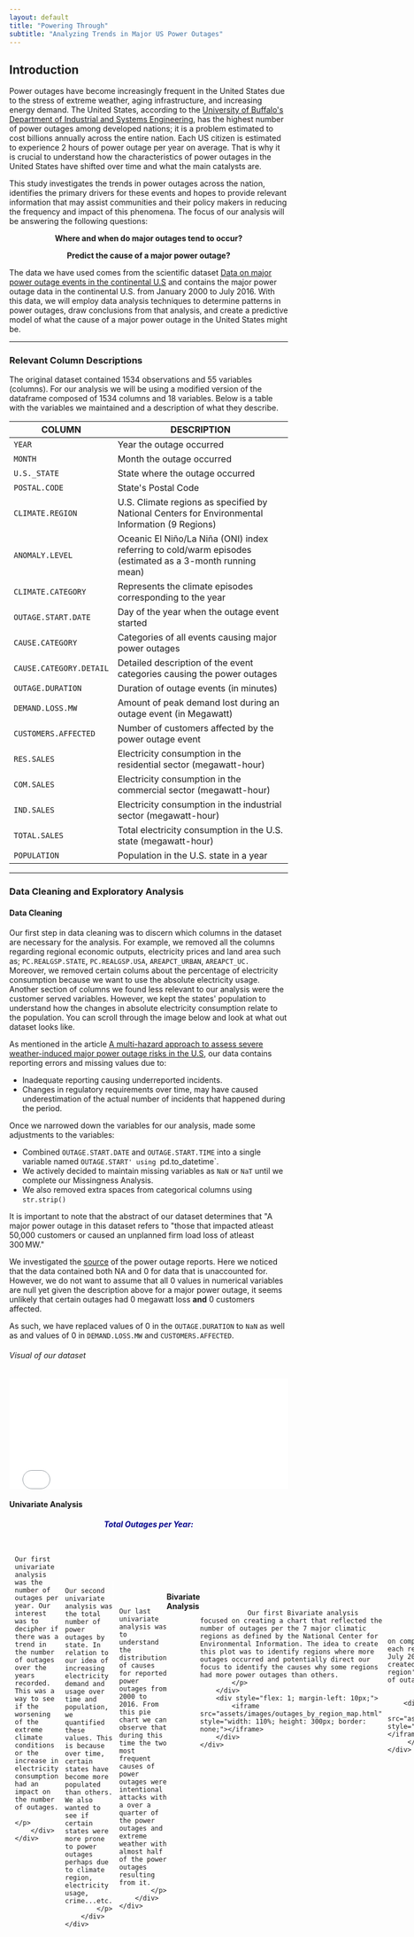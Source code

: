 ```yaml
---
layout: default
title: "Powering Through"
subtitle: "Analyzing Trends in Major US Power Outages"
---
```


## Introduction

Power outages have become increasingly frequent in the United States due to the stress of extreme weather, aging infrastructure, and increasing energy demand. The United States, according to the [University of Buffalo's Department of Industrial and Systems Engineering](https://www.popsci.com/story/environment/why-us-lose-power-storms/), has the highest number of power outages among developed nations; it is a problem estimated to cost billions annually across the entire nation. Each US citizen is estimated to experience 2 hours of power outage per year on average.  That is why it is crucial to understand how the characteristics of power outages in the United States have shifted over time and what the main catalysts are.

This study investigates the trends in power outages across the nation, identifies the primary drivers for these events and hopes to provide relevant information that may assist communities and their policy makers in reducing the frequency and impact of this phenomena. The focus of our analysis will be answering the following questions: 


<p style="text-align:center;"><b>Where and when do major outages tend to occur?</b></p>
<p></p>

<p style="text-align:center;"><b>Predict the cause of a major power outage?</b></p>
<p></p>


The data we have used comes from the scientific dataset [Data on major power outage events in the continental U.S](https://www.sciencedirect.com/science/article/pii/S2352340918307182?ref=pdf_download&fr=RR-2&rr=8e45b02bd9d82a8f) and contains the major power outage data in the continental U.S. from January 2000 to July 2016. With this data, we will employ data analysis techniques to determine patterns in power outages, draw conclusions from that analysis, and create a predictive model of what the cause of a major power outage in the United States might be.  

-------

### Relevant Column Descriptions
The original dataset contained 1534 observations and 55 variables (columns).
For our analysis we will be using a modified version of the dataframe composed of 1534 columns and 18 variables. 
Below is a table with the variables we maintained and a description of what they describe.

| COLUMN                      |    DESCRIPTION                                                              |
|-----------------------------|-----------------------------------------------------------------------------|
| `YEAR`                      | Year the outage occurred                                                    |
| `MONTH`                     | Month the outage occurred                                                   |
| `U.S._STATE`                | State where the outage occurred                                             |
| `POSTAL.CODE`               | State's Postal Code                                                         |
| `CLIMATE.REGION`            | U.S. Climate regions as specified by National Centers for Environmental Information (9 Regions) |
| `ANOMALY.LEVEL`             | Oceanic El Niño/La Niña (ONI) index referring to cold/warm episodes (estimated as a 3-month running mean) |
| `CLIMATE.CATEGORY`          | Represents the climate episodes corresponding to the year                   |
| `OUTAGE.START.DATE`         | Day of the year when the outage event started                               |
| `CAUSE.CATEGORY`            | Categories of all events causing major power outages                        |
| `CAUSE.CATEGORY.DETAIL`     | Detailed description of the event categories causing the power outages      |
| `OUTAGE.DURATION`           | Duration of outage events (in minutes)                                      |
| `DEMAND.LOSS.MW`            | Amount of peak demand lost during an outage event (in Megawatt)             |
| `CUSTOMERS.AFFECTED`        | Number of customers affected by the power outage event                      |
| `RES.SALES`                 | Electricity consumption in the residential sector (megawatt-hour)           |
| `COM.SALES`                 | Electricity consumption in the commercial sector (megawatt-hour)            |
| `IND.SALES`                 | Electricity consumption in the industrial sector (megawatt-hour)            |
| `TOTAL.SALES`               | Total electricity consumption in the U.S. state (megawatt-hour)             |
| `POPULATION`                | Population in the U.S. state in a year                                      |

---

### Data Cleaning and Exploratory Analysis

#### Data Cleaning
Our first step in data cleaning was to discern which columns in the dataset are necessary for the analysis. For example, we removed all the columns regarding regional economic outputs, electricity prices and land area such as; `PC.REALGSP.STATE`, `PC.REALGSP.USA`, `AREAPCT_URBAN`, `AREAPCT_UC.` Moreover, we removed certain colums about the percentage of electricity consumption because we want to use the absolute electricity usage. Another section of columns we found less relevant to our analysis were the customer served variables. However, we kept the states' population to understand how the changes in absolute electricity consumption relate to the population. You can scroll through the image below and look at what out dataset looks like.

As mentioned in the article [A multi-hazard approach to assess severe weather-induced major power outage risks in the U.S](https://www.sciencedirect.com/science/article/pii/S0951832017307767), our data contains reporting errors and missing values due to:
- Inadequate reporting causing underreported incidents.
- Changes in regulatory requirements over time, may have caused underestimation of the actual number of incidents that happened during the period.
  
Once we narrowed down the variables for our analysis, made some adjustments to the variables:

- Combined `OUTAGE.START.DATE` and `OUTAGE.START.TIME` into a single variable named `OUTAGE.START' using `pd.to_datetime`.
- We actively decided to maintain missing variables as `NaN` or `NaT` until we complete our Missingness Analysis.
- We also removed extra spaces from categorical columns using `str.strip()`

It is important to note that the abstract of our dataset determines that "A major power outage in this dataset refers to "those that impacted atleast 50,000 customers or caused an unplanned firm load loss of atleast 300 MW."

We investigated the [source](https://www.oe.netl.doe.gov/oe417_annual_summary.aspx) of the power outage reports. Here we noticed that the data contained both NA and 0 for data that is unaccounted for. However, we do not want to assume that all 0 values in numerical variables are null yet given the description above for a major power outage, it seems unlikely that certain outages had 0 megawatt loss **and** 0 customers affected.

As such, we have replaced values of 0 in the `OUTAGE.DURATION` to `NaN` as well as and values of 0 in `DEMAND.LOSS.MW` and `CUSTOMERS.AFFECTED`.
<p></p>

###### Visual of our dataset
<iframe src="assets/images/outages_head.html" width="100%" height="200" frameBorder="0" ></iframe>
<p></p>

#### Univariate Analysis

<div style="display: flex; flex-direction: column; align-items: center; margin-bottom: 20px;">
    <h5 style="margin: 0 0 20px 0; text-align: center; color: darkblue;"> Total Outages per Year: </h5>
    <div style="display: flex; align-items: flex-start; width: 100%; margin-bottom: 20px;">
        <div style="flex: 1; margin-right: 10px;">
            <iframe src="assets/images/outages_by_year.html" style="width: 100%; height: 300px; border: none;"></iframe>
        </div>
        <div style="flex: 1; display: flex; flex-direction: column; align-items: flex-start; justify-content: flex-start;">
            <p style="margin: 0; text-align: justify;"> 

               
               Our first univariate analysis was the number of outages per year. Our interest was to decipher if there was a trend in the number of outages over the years recorded. This was a way to see if the worsening of the extreme climate conditions or the increase in electricity consumption had an impact on the number of outages. 
            </p>
        </div>
    </div>
</div>

<div style="display: flex; flex-direction: column; align-items: center; margin-bottom: 20px; margin-right: 10px">
    <h5 style="margin: 0 2px 20px 0; text-align: center; color: darkblue;">Total Outages per State:</h5>
    <div style="display: flex; align-items: flex-start; width: 100%; margin-bottom: 20px;">
        <div style="flex: 1; margin-right: 10px;">
            <iframe src="assets/images/outages_by_state.html" style="width: 105%; height: 350px; border: none; margin-right: 2px"></iframe>
        </div>
        <div style="flex: 1; display: flex; flex-direction: column; align-items: flex-start; justify-content: flex-start;">
            <p style="margin: 10px; text-align: justify;"> 
            
               
               Our second univariate analysis was the total number of power outages by state. In relation to our idea of increasing electricity demand and usage over time and population, we quantified these values. This is because over time, certain states have become more populated than others. We also wanted to see if certain states were more prone to power outages perhaps due to climate region, electricity usage, crime...etc.
            </p>
        </div>
    </div>
</div>

<div style="display: flex; flex-direction: column; align-items: center; margin-bottom: 20px; margin-right: 10px">
    <h5 style="margin: 0 2px 20px 0; text-align: center; color: darkblue;">Distribution of Power Outage Causes:</h5>
    <div style="display: flex; align-items: flex-start; width: 100%; margin-bottom: 20px;">
        <div style="flex: 1; margin-right: 10px;">
            <iframe src="assets/images/distribution_of_power_outage_cause.html" style="width: 105%; height: 350px; border: none; margin-right: 2px"></iframe>
        </div>
        <div style="flex: 1; display: flex; flex-direction: column; align-items: flex-start; justify-content: flex-start;">
            <p style="margin: 10px; text-align: justify;"> 
            
               
               Our last univariate analysis was to understand the distribution of causes for reported power outages from 2000 to 2016. From this pie chart we can observe that during this time the two most frequent causes of power outages were intentional attacks with a over a quarter of the power outages and extreme weather with almost half of the power outages resulting from it.
            </p>
        </div>
    </div>
</div>


#### Bivariate Analysis

<div style="display: flex; flex-direction: column; align-items: center; margin-bottom: 20px;">
    <h5 style="margin: 0 0 20px 0; text-align: center; color: darkblue; width: 100%;">
        Total Outages Per Climate Region:
    </h5>
    <div style="display: flex; align-items: flex-start; width: 100%; margin-bottom: 20px;">
        <div style="flex: 1; display: flex; flex-direction: column; justify-content: flex-start; margin-right: 10px;">
            <p style="margin: 0; text-align: justify;"> 
               
                Our first Bivariate analysis focused on creating a chart that reflected the number of outages per the 7 major climatic regions as defined by the National Center for Environmental Information. The idea to create this plot was to identify regions where more outages occurred and potentially direct our focus to identify the causes why some regions had more power outages than others.
            </p>
        </div>
        <div style="flex: 1; margin-left: 10px;">
            <iframe src="assets/images/outages_by_region_map.html" style="width: 110%; height: 300px; border: none;"></iframe>
        </div>
    </div>
</div>

<div style="display: flex; flex-direction: column; align-items: center; margin-bottom: 20px;">
    <h5 style="margin: 0 0 20px 0; text-align: center; color: darkblue; width: 100%;">
        Power Outages Per Climate Region and The Cause Distribution:
    </h5>
    <div style="display: flex; align-items: flex-start; width: 100%; margin-bottom: 20px;">
        <div style="flex: 1; display: flex; flex-direction: column; justify-content: flex-start; margin-right: 10px;">
            <p style="margin: 0; text-align: justify;"> 
               
               Our second Bivariate analysis focused on comparing the number of total power outages each region has experienced from January 2000 to July 2016 and what the causes were. As such we created a stacked bar plot where each climate region's bar was distributed in size by the number of outages resulting from a specific cause.
               </p>
                </div>
        <div style="flex: 1; margin-left: 10px;">
           <iframe src="assets/images/bivariate_stacked_barplot.html" style="width: 105%; height: 400px; border: none;"></iframe>
         </div>
    </div>
    
</div>
<div style="display: flex; flex-direction: column; align-items: center; margin-bottom: 20px;">
    <h5 style="margin: 0 0 20px 0; text-align: center; color: darkblue; width: 100%;">
        Number Power Outages Per State and The Cause:
    </h5>
    <div style="display: flex; align-items: flex-start; width: 100%; margin-bottom: 20px;">
        <div style="flex: 1; display: flex; flex-direction: column; justify-content: flex-start; margin-right: 10px;">
            <p style="margin: 0; text-align: justify;"> 
               
              Lastly, and similar to the graph above, we calculated the total number of power outages reported during this time by each state and the cause. As you might see, there is a notoriously large amount of the power outages throughout the different states caused by extreme weather. This could indicate a relationship between extreme weather and weather patterns with power outages. 
               </p>
                </div>
        <div style="flex: 1; margin-left: 10px;">
           <iframe src="assets/images/bivariate_stacked_barplot_by_state.html" style="width: 105%; height: 400px; border: none;"></iframe>
         </div>
    </div>
</div>



#### Interesting Aggregates
<h5 style="margin: 15px 0 10px 0; text-align: center; color: darkblue;"> Pivot Table #1: </h5>
*INSERT EXPLANATION*
  <iframe src="assets/images/pivot_table_outages_by_year_&_climate_region.html" width="100%" scrolling="yes" frameBorder="0" style="display: block; margin-left: auto; margin-right: auto;"> </iframe>

<h5 style="margin: 15px 0 10px 0; text-align: center; color: darkblue;"> Pivot Table #2: </h5>
*INSERT EXPLANATION*
  <iframe src="assets/images/pivot_table_outages.html" width="100%" scrolling="yes" frameBorder="0" style="display: block; margin-left: auto; margin-right: auto;"> </iframe>

<h5 style="margin: 15px 0 10px 0; text-align: center; color: darkblue;"> Pivot Table #3: Total Number of Outages by Month Occurance and Cause </h5>
The overarching idea of this project is to understand patterns in when, why, and perhaps where power outages occured from January 2000 to July 2016. In this pivot table, we are calculating the total number of outages that occured due to a specific cause in a specific month. The goal was to see if certain months are more likely to suffer certain power outages whether it be due to severe weather and seasonality or due to other causes such as vandalism, public appeal...etc. 

While we did not separate by State which is relevant in terms of climate, we can observe that vandalism is a constant cause of power outages throughout the months. Another detail to highlight is that thunderstorms amass the largest number of outages within the severe weather category and occured substantially more often in May, June, and July whilst winterstorms - the second largest severe weather contributor to the outages- occurred most prominently in January and February. 
  <iframe src="assets/images/outages_by_month.html" width="100%" scrolling="yes" frameBorder="0" style="display: block; margin-left: auto; margin-right: auto;"> </iframe>


------

### Assessment of Missingness

#### NMAR Analysis
One of the types of missing data that exists is NMAR which stands for **N**ot **M**issing **A**t **R**andom. This instance of missingness in data occurs when the values of the data itself is not disclosed. It depends only on the values themselves and not on other variables (columns). Because NMAR data is unobservable, it has to be analyzed by either collecting more data or reasoning about the data generating 
process. 

As mentioned above, regulatory requirements have fluctuated over the time period. One column that might be NMAR could be the `CAUSE.CATEGORY.DETAIL`. Resons for this include:
1. When the cause is due to something they might get public criticism entities in charge of the electricity might choose not to disclose the specific reason and hide under a mroe vague umbrella such as "system operability disruption".
2. Reporting agencies or electric companies who report the outage may use another affecting reason as the cause and cannot give proper details about the cause. i.e gridlines were old and vulnerable to weather and there was 'extreme weather' that day. 
3. Some categories do not have specific details to provide. i.e public appeals.
  
#### Missingness Dependencies

<h5 style="margin: 0 2px 20px 0; text-align: center; color: darkblue;"> Missingness Dependency of Outage Duration on Month:</h5>
We carried out a permutation test with 1000 permutations using tvd as test statistic where we compared the distribution 
- Observed TVD statistic: 0.1435
- P-value: 0.153
*INSERT EXPLANATION*
<iframe src= "assets/images/OutageDuration_vs_Month.html" width="700" height="400" frameBorder="0" padding="2" ></iframe>
<iframe src="assets/images/OutageDuration_Month_Missingness.html" width="700" height="400" frameBorder="0" padding="2" ></iframe>
<p></p>
<p></p>


<h5 style="margin: 0 2px 20px 0; text-align: center; color: darkblue;"> Missingness Dependency of Outage Duration on Year:</h5>
- Observed TVD statistic: 0.3874
- P-value: 0.0
  *INSERT EXPLANATION*
<iframe src= "assets/images/OutageDuration_vs_Year.html" width="700" height="400" frameBorder="0"></iframe>
<iframe src="assets/images/OutageDuration_Year_Missingness.html" width="700" height="400" frameBorder="0"></iframe>
<p></p>
<p></p>

---

### Hypothesis Testing
**Null Hypothesis**: The number of power outages is uniformly distributed across all months of the year
**Alternative Hypothesis**: The number of outages is not uniformly distributed across all months of the year
**Test Statistic**: K2 Statistic
**Significance Level**: 

#### Justification: 


---
### Prediction Problem: Predicting the Cause Category

---

### Baseline Model


---

### Final Model
[Content for Final Model]

---

### Fairness Analysis
[Content for Fairness Analysis]

---
